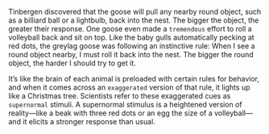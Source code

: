 Tinbergen discovered that the goose will pull any nearby round
object, such as a billiard ball or a lightbulb, back into the nest. The
bigger the object, the greater their response. One goose even made a
`tremendous` effort to roll a volleyball back and sit on top. Like the baby
gulls automatically pecking at red dots, the greylag goose was
following an instinctive rule: When I see a round object nearby, I must
roll it back into the nest. The bigger the round object, the harder I
should try to get it.

It’s like the brain of each animal is preloaded with certain rules for
behavior, and when it comes across an `exaggerated` version of that
rule, it lights up like a Christmas tree. Scientists refer to these
exaggerated cues as `supernormal` stimuli. A supernormal stimulus is a
heightened version of reality—like a beak with three red dots or an egg
the size of a volleyball—and it elicits a stronger response than usual.